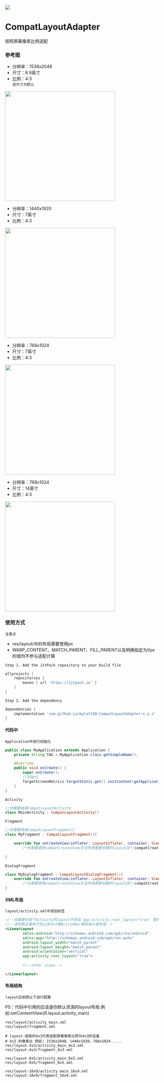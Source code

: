 [![](https://jitpack.io/v/LuckyCattZW/CompatLayoutAdapter.svg)](https://jitpack.io/#LuckyCattZW/CompatLayoutAdapter)

# CompatLayoutAdapter
按照屏幕像素比例适配

### 参考图
- 分辨率：1536x2048
- 尺寸：8.9英寸
- 比例：4:3    
`该尺寸为默认`
<img width="360px" src="https://github.com/LuckyCattZW/CompatLayoutAdapter/blob/master/image/4x3_1536x2048_8.9in.png"/>

- 分辨率：1440x1920
- 尺寸：7英寸
- 比例：4:3    
<img width="360px" src="https://github.com/LuckyCattZW/CompatLayoutAdapter/blob/master/image/4x3_1440x1920_7in.png"/>

- 分辨率：768x1024
- 尺寸：7英寸
- 比例：4:3    
<img width="360px" src="https://github.com/LuckyCattZW/CompatLayoutAdapter/blob/master/image/4x3_768x1024_7in.png"/>

- 分辨率：768x1024
- 尺寸：14英寸
- 比例：4:3    
<img width="360px" src="https://github.com/LuckyCattZW/CompatLayoutAdapter/blob/master/image/4x3_768x1024_14in.png"/>

### 使用方式
`注意点`
- res/layout/中的布局需要使用px
- WARP_CONTENT、MATCH_PARENT、FILL_PARENT以及明确指定为0px的值均不参与适配计算

`Step 1. Add the JitPack repository to your build file `

```groovy
allprojects {
	repositories {
		maven { url 'https://jitpack.io' }
	}
}
```

`Step 2. Add the dependency`
```groovy
dependencies {
	implementation 'com.github.LuckyCattZW:CompatLayoutAdapter:x.y.z'
}
```

#### 代码中

`Application中进行初始化`

```java
public class MyApplication extends Application {
    private String TAG = MyApplication.class.getSimpleName();

    @Override
    public void onCreate() {
        super.onCreate();
        //初始化
        TargetScreenMetrics.TargetStatic.get().initContent(getApplicationContext(), /*You Specs Property*/"1920x1080,1536x2048,1920x1200");
    }
}
```

`Activity`

```kotlin
//你需要继承CompatLayoutActivity
class MainActivity : CompatLayoutActivity()
```

`Fragment`

```kotlin
//你需要继承CompatLayoutFragment()
class MyFragment : CompatLayoutFragment(){

    override fun onCreateView(inflater: LayoutInflater, container: ViewGroup?, savedInstanceState: Bundle?): View? =
        /*你需要使用compatCreateView方法传递需要创建的layoutID*/compatCreateView(R.layout.fragment, container)
        
}
```

`DialogFragment`

```kotlin
class MyDialogFragment : CompatLayoutDialogFragment(){
    override fun onCreateView(inflater: LayoutInflater, container: ViewGroup?, savedInstanceState: Bundle?): View? =
        /*你需要使用compatCreateView方法传递需要创建的layoutID*/compatCreateView(R.layout.dialog, container)
}
``` 

#### XML布局

`layout/activity.xml中添加标签`

```html
<!--你需要在每个Activity的layout中添加 app:activity_root_layout="true" 属性-->
<!--该参数主要用于防止参与计算ActionBar等系统头部布局-->
<LinearLayout
        xmlns:android="http://schemas.android.com/apk/res/android"
        xmlns:app="http://schemas.android.com/apk/res-auto"
        android:layout_width="match_parent"
        android:layout_height="match_parent"
        android:orientation="vertical"
        app:activity_root_layout="true">
        
        <!--other views-->

</Linearlayout>

```

#### 布局结构

`layout应依照以下进行配置`

PS：代码中引用的应该是你默认资源的layout布局.例如:setContentView(R.layout.activity_main)

```text
res/layout/activity_main.xml
res/layout/fragment.xml

# layout-结尾的4x3代表适配屏幕像素比例为4x3的设备
# 4x3 的像素比 例如: 1536x2048、1440x1920、768x1024 ....
res/layout-4x3/activity_main_4x3.xml
res/layout-4x3/fragment_4x3.xml

res/layout-8x5/activity_main_8x5.xml
res/layout-8x5/fragment_8x5.xml

res/layout-16x9/activity_main_16x9.xml
res/layout-16x9/fragment_16x9.xml
```